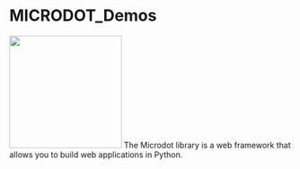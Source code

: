 # MICRODOT_Demos
<img src="https://mpcrlab.com/uploads/news-pictures/Synthesizing-Existence-ALife-AI-and-the-Fermi-Paradox.png" width="200px">
The Microdot library is a web framework that allows you to build web applications in Python.
